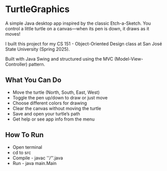 # TurtleGraphics
A simple Java desktop app inspired by the classic Etch-a-Sketch. You control a little turtle on a canvas—when its pen is down, it draws as it moves!

I built this project for my CS 151 - Object-Oriented Design class at San José State University (Spring 2025).

Built with Java Swing and structured using the MVC (Model-View-Controller) pattern.
##  What You Can Do

- Move the turtle (North, South, East, West)
- Toggle the pen up/down to draw or just move
- Choose different colors for drawing
- Clear the canvas without moving the turtle
- Save and open your turtle’s path
- Get help or see app info from the menu

## How To Run
- Open terminal
- cd to src
- Compile - javac '*'/'*'.java
- Run - java main.Main
